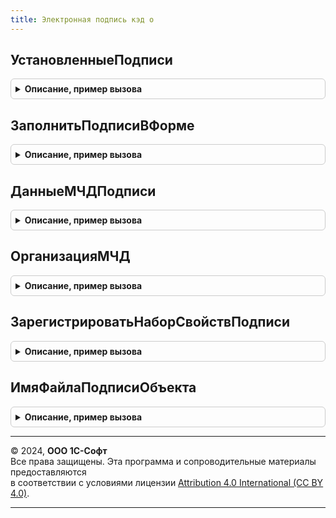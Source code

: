 ```yaml
---
title: Электронная подпись кэд о
---
```



## УстановленныеПодписи
<details style="margin: 1em 0; padding: 0.5em; border: 1px solid #ccc; border-radius: 6px;">

<summary style="font-weight: bold; cursor: pointer;">Описание, пример вызова</summary>

```bsl

Функция УстановленныеПодписи(Объект, ПорядковыйНомер = Неопределено) Экспорт
```

Пример вызова
```bsl
Результат = ЭлектроннаяПодписьКЭДО.УстановленныеПодписи(Объект, ПорядковыйНомер);
```
</details>

## ЗаполнитьПодписиВФорме
<details style="margin: 1em 0; padding: 0.5em; border: 1px solid #ccc; border-radius: 6px;">

<summary style="font-weight: bold; cursor: pointer;">Описание, пример вызова</summary>

```bsl

Процедура ЗаполнитьПодписиВФорме(УправляемаяФорма, СсылкаНаОбъект) Экспорт
```

Пример вызова
```bsl
ЭлектроннаяПодписьКЭДО.ЗаполнитьПодписиВФорме(УправляемаяФорма, СсылкаНаОбъект) 
```
</details>

## ДанныеМЧДПодписи
<details style="margin: 1em 0; padding: 0.5em; border: 1px solid #ccc; border-radius: 6px;">

<summary style="font-weight: bold; cursor: pointer;">Описание, пример вызова</summary>

```bsl

Функция ДанныеМЧДПодписи(МЧД, ИдентификаторХранилища) Экспорт
```

Пример вызова
```bsl
Результат = ЭлектроннаяПодписьКЭДО.ДанныеМЧДПодписи(МЧД, ИдентификаторХранилища) 
```
</details>

## ОрганизацияМЧД
<details style="margin: 1em 0; padding: 0.5em; border: 1px solid #ccc; border-radius: 6px;">

<summary style="font-weight: bold; cursor: pointer;">Описание, пример вызова</summary>

```bsl

Функция ОрганизацияМЧД(МЧД) Экспорт
```

Пример вызова
```bsl
Результат = ЭлектроннаяПодписьКЭДО.ОрганизацияМЧД(МЧД) 
```
</details>

## ЗарегистрироватьНаборСвойствПодписи
<details style="margin: 1em 0; padding: 0.5em; border: 1px solid #ccc; border-radius: 6px;">

<summary style="font-weight: bold; cursor: pointer;">Описание, пример вызова</summary>

```bsl

Процедура ЗарегистрироватьНаборСвойствПодписи(Объект, СвойстваПодписи, НаборСвойствПодписиКЭДО) Экспорт
```

Пример вызова
```bsl
ЭлектроннаяПодписьКЭДО.ЗарегистрироватьНаборСвойствПодписи(Объект, СвойстваПодписи, НаборСвойствПодписиКЭДО) 
```
</details>

## ИмяФайлаПодписиОбъекта
<details style="margin: 1em 0; padding: 0.5em; border: 1px solid #ccc; border-radius: 6px;">

<summary style="font-weight: bold; cursor: pointer;">Описание, пример вызова</summary>

```bsl

Функция ИмяФайлаПодписиОбъекта(Объект) Экспорт
```

Пример вызова
```bsl
Результат = ЭлектроннаяПодписьКЭДО.ИмяФайлаПодписиОбъекта(Объект));
```
</details>

---

© 2024, **ООО 1С-Софт**  
Все права защищены. Эта программа и сопроводительные материалы предоставляются  
в соответствии с условиями лицензии [Attribution 4.0 International (CC BY 4.0)](https://creativecommons.org/licenses/by/4.0/legalcode).

---
